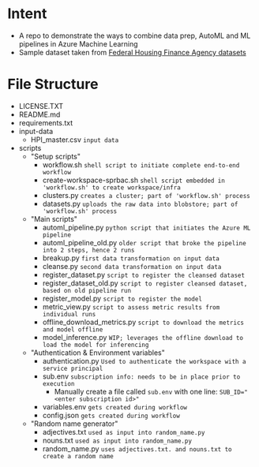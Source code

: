 # Intent
- A repo to demonstrate the ways to combine data prep, AutoML and ML pipelines in Azure Machine Learning
- Sample dataset taken from [Federal Housing Finance Agency datasets](https://www.fhfa.gov/DataTools/Downloads/Pages/House-Price-Index-Datasets.aspx#mpo)

# File Structure
- LICENSE.TXT
- README.md
- requirements.txt
- input-data
	- HPI_master.csv ```input data```
- scripts
	- "Setup scripts"
		- workflow.sh ```shell script to initiate complete end-to-end workflow```
		- create-workspace-sprbac.sh ```shell script embedded in 'workflow.sh' to create workspace/infra```
		- clusters.py ```creates a cluster; part of 'workflow.sh' process```
		- datasets.py ```uploads the raw data into blobstore; part of 'workflow.sh' process```
	- "Main scripts"
		- automl_pipeline.py ```python script that initiates the Azure ML pipeline```
		- automl_pipeline_old.py ```older script that broke the pipeline into 2 steps, hence 2 runs```
		- breakup.py ```first data transformation on input data```
		- cleanse.py ```second data transformation on input data```
		- register_dataset.py ```script to register the cleansed dataset```
		- register_dataset_old.py ```script to register cleansed dataset, based on old pipeline run```
		- register_model.py ```script to register the model```
		- metric_view.py ```script to assess metric results from individual runs```
		- offline_download_metrics.py ```script to download the metrics and model offline```
		- model_inference.py ```WIP; leverages the offline download to load the model for inferencing```
	- "Authentication & Environment variables"
		- authentication.py ```Used to authenticate the workspace with a service principal```
		- sub.env ```subscription info: needs to be in place prior to execution```
			- Manually create a file called ```sub.env``` with one line: ```SUB_ID="<enter subscription id>"```
		- variables.env ```gets created during workflow```
		- config.json ```gets created during workflow```
	- "Random name generator"
		- adjectives.txt ```used as input into random_name.py```
		- nouns.txt ```used as input into random_name.py```
		- random_name.py ```uses adjectives.txt. and nouns.txt to create a random name```
